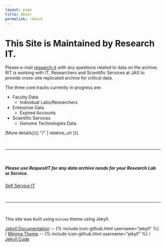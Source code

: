 ```yaml
---
layout: page
title: About
permalink: /about
---
```


# This Site is Maintained by Research IT.

Please e-mail [research-it](research-it@jax.org) with any questions related to data on the archive. RIT is working with IT, Researchers and Scientific Services at JAX to provide cross-site replicated archive for critical data.

The three core tracks currently in progress are:
  * Faculty Data
    * Individual Labs/Researchers
  * Enterprise Data
    * Expired Accounts
  * Scientific Services
    * Genome Technologies Data

[More details]({{ "/" | relative_url }}).

<br/>

---

<br/>

##### Please use RequestIT for any data archive needs for your Research Lab or Service.

[Self Service IT](https://jax.service-now.com/)

<br/>

---

<br/>

This site was built using `minima` theme using Jekyll.

  [Jekyll Documentation](https://jekyllrb.com/) -- {% include icon-github.html username="jekyll" %} / [Minima Theme](https://github.com/jekyll/minima) -- {% include icon-github.html username="jekyll" %} / [Jekyll Code](https://github.com/jekyll/jekyll)
